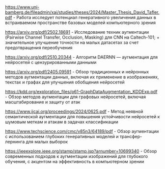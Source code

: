https://www.uni-bamberg.de/fileadmin/xai/studies/theses/2024/Master_Thesis_David_Tafler.pdf - Работа исследует потенциал генеративного увеличения данных в встраиваемом пространстве базовых моделей компьютерного зрения

https://arxiv.org/pdf/2502.18691 - Исследование техник аугментации (Pairwise Channel Transfer, Occlusion, Masking) для CNN на Caltech-101; + значительное улучшение точности на малых датасетах за счет предотвращения переобучения

https://arxiv.org/pdf/2510.20344 - Алгоритм DAERNN — аугментация для нейросетей с цензурированными данными

https://arxiv.org/pdf/2405.09591 - Обзор традиционных и нейронных методов аугментации данных, включая их применение в изображениях, текстах и графах для улучшения обобщения нейросетей

https://kdd.org/exploration_files/p61-GraphDataAugmentation_KDDExp.pdf - Обзор методов аугментации для графовых нейросетей, включая масштабирование и защиту от атак

https://www.ijcai.org/proceedings/2024/0625.pdf - Метод неявной семантической аугментации для повышения устойчивости нейросетей к шумовым меткам и атакам в задачах классификации

https://www.techscience.com/cmc/v85n3/64189/pdf - Обзор аугментации с использованием глубоких генеративных моделей и трансфер-лернинга для малых выборок

https://ieeexplore.ieee.org/stamp/stamp.jsp?arnumber=10699340 - Обзор современных подходов к аугментации изображений для глубокого обучения, с акцентом на эффективность в компьютерном зрении

